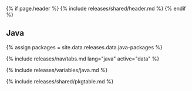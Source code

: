 {% if page.header %}
{% include releases/shared/header.md %}
{% endif %}

## Java

{% assign packages = site.data.releases.data.java-packages %}

{% include releases/nav/tabs.md lang="java" active="data" %}

{% include releases/variables/java.md %}

{% include releases/shared/pkgtable.md %}